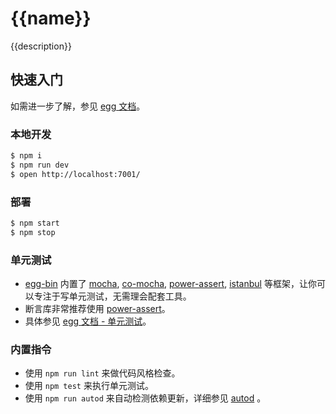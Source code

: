 # {{name}}

{{description}}

## 快速入门

<!-- 在此次添加使用文档 -->

如需进一步了解，参见 [egg 文档][egg]。

### 本地开发

```bash
$ npm i
$ npm run dev
$ open http://localhost:7001/
```

### 部署

```bash
$ npm start
$ npm stop
```

### 单元测试

- [egg-bin][egg-bin] 内置了 [mocha][mocha], [co-mocha][co-mocha], [power-assert][power-assert], [istanbul][istanbul] 等框架，让你可以专注于写单元测试，无需理会配套工具。
- 断言库非常推荐使用 [power-assert][power-assert]。
- 具体参见 [egg 文档 - 单元测试](https://eggjs.org/zh-cn/core/unittest)。

### 内置指令

- 使用 `npm run lint` 来做代码风格检查。
- 使用 `npm test` 来执行单元测试。
- 使用 `npm run autod` 来自动检测依赖更新，详细参见 [autod][autod] 。


[egg]: https://eggjs.org
[egg-bin]: https://www.npmjs.com/package/egg-bin
[mocha]: https://www.npmjs.com/package/mocha
[co-mocha]: https://www.npmjs.com/package/co-mocha
[power-assert]: https://www.npmjs.com/package/power-assert
[istanbul]: https://www.npmjs.com/package/istanbul
[autod]: https://www.npmjs.com/package/autod

